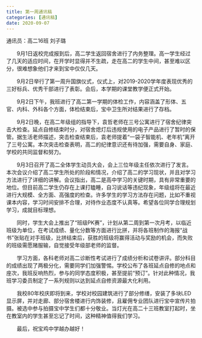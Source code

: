 ```yaml
---
title: 第一周通讯稿
categories: [通讯稿]
date: 2020-09-07
---
```


通讯员：高二16班 刘子璐

　　9月1日返校完成报到后，高二学生返回宿舍进行了内务整理。高一学生经过了几天的适应时间，在开学时显得并不生疏，走在高二的学生中间，甚至难以区分，很难想象他们才来到宝中仅仅几天。

　　9月2日举行了第一周升国旗仪式，仪式上，对2019-2020学年度表现优秀的三好标兵、优秀干部进行了表彰。会后，本学期的课堂教学便正式开始。

　　9月2日下午，我班进行了高二第一学期的体检工作，内容涵盖了形体、五官、内科、外科各个方面，体检结束后，宝中卫生所对结果进行了存档。

　　9月2日晚，在高二年级组的指导下，袁哲老师在三号公寓进行了宿舍纪律突击大检查。延点自修结束时分，对宿舍熄灯后违规使用的电子产品进行了暂时的保管。据生活老师描述，突击检查结束后，袁老师提着“一袋子智能机、老年机”离开了三号公寓。本次突击检查表明，高二的纪律意识还有待加强，需要自身、家庭、学校的共同监督和努力。

　　9月3日召开了高二全体学生动员大会，会上三位年级主任依次进行了发言。本次会议介绍了高二学生所处的阶段和情况，介绍了高二的学习现状，并且对学习方法进行了详细的讲解。会议指出，高二是高中学习的关键时期，具有非常重要的地位。但目前高二学生仍存在上课打瞌睡，自习说话等违纪现象，年级组将在最近进行大规模、全方面、高强度的检查。许多学生的学习方法存在问题，比如不重视课本内容，学习时间安排不合理，对待作业态度不认真等。希望各位同学合理规划学习，成就目标理想。

　　同时，学生大会上推出了“班级PK赛”，计划从第二周到第一次月考，以临近班级为单位，在考试成绩、量化分数等方面进行比拼，并将各班制作的海报“战书”张贴在对手班级，比拼结束后，获胜的班级将赢得活动与奖励的机会，而失败的班级需愿赌服输，自觉接受年级部老师的监督。

　　学习方面，各科老师对高二诊断性考试进行了成绩分析和试卷讲评。部分科目的成绩出现了两极分化，需要同学们加强警惕。学校公布了各班延点自修的地点和座次，我班反响热烈，参与的同学态度积极，甚至提前“预订”。针对此种情况，我班学习委员制定了一系列规则以达到延点自修资源最大化利用。

　　我校80年校庆即将到来，学校对校园建筑进行了部分修缮，安装了多块LED显示屏，并对走廊、部分宿舍楼进行内饰装修，且雇佣专业团队进行宝中宣传片拍摄。被选中参与拍摄宝中学生们都十分敬业。当灯光在高二十三班教室打起时，坐在教室内的学生甚至忘记了时间，这种精神值得我们学习。

　　最后，祝宝鸡中学越办越好！
